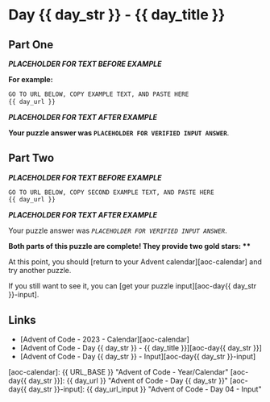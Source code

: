 # Day {{ day_str }} - {{ day_title }}

## Part One

***PLACEHOLDER FOR TEXT BEFORE EXAMPLE***

**For example:**

```txt
GO TO URL BELOW, COPY EXAMPLE TEXT, AND PASTE HERE
{{ day_url }}
```

***PLACEHOLDER FOR TEXT AFTER EXAMPLE***

**Your puzzle answer was `PLACEHOLDER FOR VERIFIED INPUT ANSWER`**.

## Part Two

***PLACEHOLDER FOR TEXT BEFORE EXAMPLE***

```txt
GO TO URL BELOW, COPY SECOND EXAMPLE TEXT, AND PASTE HERE
{{ day_url }}
```

***PLACEHOLDER FOR TEXT AFTER EXAMPLE***

Your puzzle answer was *`PLACEHOLDER FOR VERIFIED INPUT ANSWER`*.

**Both parts of this puzzle are complete!
They provide two gold stars: \*\***

At this point,
you should [return to your Advent calendar][aoc-calendar] and
try another puzzle.

If you still want to see it,
you can [get your puzzle input][aoc-day{{ day_str }}-input].

## Links


- [Advent of Code - 2023 - Calendar][aoc-calendar]
- [Advent of Code - Day {{ day_str }} - {{ day_title }}][aoc-day{{ day_str }}]
- [Advent of Code - Day {{ day_str }} - Input][aoc-day{{ day_str }}-input]

<!-- Hidden References -->
[aoc-calendar]: {{ URL_BASE }} "Advent of Code - Year/Calendar"
[aoc-day{{ day_str }}]: {{ day_url }} "Advent of Code - Day {{ day_str }}"
[aoc-day{{ day_str }}-input]: {{ day_url_input }} "Advent of Code - Day 04 - Input"

